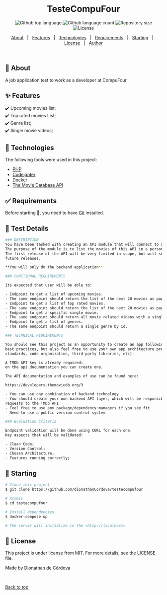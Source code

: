 <div align="center" id="top"> 
  &#xa0;

  <!-- <a href="https://testecompufour.netlify.app">Demo</a> -->
</div>

<h1 align="center">TesteCompuFour</h1>

<p align="center">
  <img alt="Github top language" src="https://img.shields.io/github/languages/top/dionathanCordova/testecompufour?color=56BEB8">

  <img alt="Github language count" src="https://img.shields.io/github/languages/count/dionathanCordova/testecompufour?color=56BEB8">

  <img alt="Repository size" src="https://img.shields.io/github/repo-size/dionathanCordova/testecompufour?color=56BEB8">

  <img alt="License" src="https://img.shields.io/github/license/dionathanCordova/testecompufour?color=56BEB8">

  <!-- <img alt="Github issues" src="https://img.shields.io/github/issues/dionathanCordova/testecompufour?color=56BEB8" /> -->

  <!-- <img alt="Github forks" src="https://img.shields.io/github/forks/dionathanCordova/testecompufour?color=56BEB8" /> -->

  <!-- <img alt="Github stars" src="https://img.shields.io/github/stars/dionathanCordova/testecompufour?color=56BEB8" /> -->
</p>

<!-- Status -->

<!-- <h4 align="center"> 
	🚧  TesteCompuFour 🚀 Under construction...  🚧
</h4> 

<hr> -->

<p align="center">
  <a href="#dart-about">About</a> &#xa0; | &#xa0; 
  <a href="#sparkles-features">Features</a> &#xa0; | &#xa0;
  <a href="#rocket-technologies">Technologies</a> &#xa0; | &#xa0;
  <a href="#white_check_mark-requirements">Requirements</a> &#xa0; | &#xa0;
  <a href="#checkered_flag-starting">Starting</a> &#xa0; | &#xa0;
  <a href="#memo-license">License</a> &#xa0; | &#xa0;
  <a href="https://github.com/dionathanCordova" target="_blank">Author</a>
</p>

<br>

## :dart: About ##

A job application test to work as a developer at CompuFour

## :sparkles: Features ##

:heavy_check_mark: Upcoming movies list;\
:heavy_check_mark: Top rated movies List;\
:heavy_check_mark: Genre list;\
:heavy_check_mark: Single movie videos;

## :rocket: Technologies ##

The following tools were used in this project:

- [PHP](https://www.php.net/manual/pt_BR/intro-whatis.php)
- [Codeignter](https://codeigniter.com/)
- [Docker](https://docs.docker.com/compose/)
- [The Movie Database API](https://developers.themoviedb.org/4/getting-started/authorization)

## :white_check_mark: Requirements ##

Before starting :checkered_flag:, you need to have [Git](https://git-scm.com) installed.

## :checkered_flag: Test Details ##

```bash
### DESCRIPTION
You have been tasked with creating an API module that will connect to another API.
The purpose of the module is to list the movies of this API in a personalized way.
The first release of the API will be very limited in scope, but will serve as the foundation for
future releases.

**You will only do the backend application**

### FUNCTIONAL REQUIREMENTS

Its expected that user will be able to:

- Endpoint to get a list of upcoming movies.
- The same endpoint should return the list of the next 20 movies as page param is given.
- Endpoint to get a list of top rated movies.
- The same endpoint should return the list of the next 20 movies as page param is given.
- Endpoint to get a specific single movie.
- The same endpoint should return all movie related videos with a single request.
- Endpoint to get a list of genres.
- The same endpoint should return a single genre by id.

### TECHNICAL REQUIREMENTS

You should see this project as an opportunity to create an app following modern development
best practices, but also feel free to use your own app architecture preferences (coding
standards, code organization, third-party libraries, etc).

A TMDb API key is already required:
on the api documentation you can create one.

The API documentation and examples of use can be found here:

https://developers.themoviedb.org/3

- You can use any combination of backend technology
- You should create your own backend API layer, which will be responsible to send
requests to the TMDb API
- Feel free to use any package/dependency managers if you see fit
- Need to use a public version control system

### Evaluation Criteria

Endpoint validation will be done using CURL for each one.
Key aspects that will be validated:

- Clean Code;
- Version Control;
- Chosen Architecture;
- Features running correctly;

```

## :checkered_flag: Starting ##

```bash
# Clone this project
$ git clone https://github.com/dionathanCordova/testecompufour

# Access
$ cd testecompufour

# Install dependencies
$ docker-compose up

# The server will initialize in the <http://localhost>
```

## :memo: License ##

This project is under license from MIT. For more details, see the [LICENSE](LICENSE.md) file.


Made by <a href="https://github.com/dionathanCordova" target="_blank">Dionathan de Córdova</a>

&#xa0;

<a href="#top">Back to top</a>
